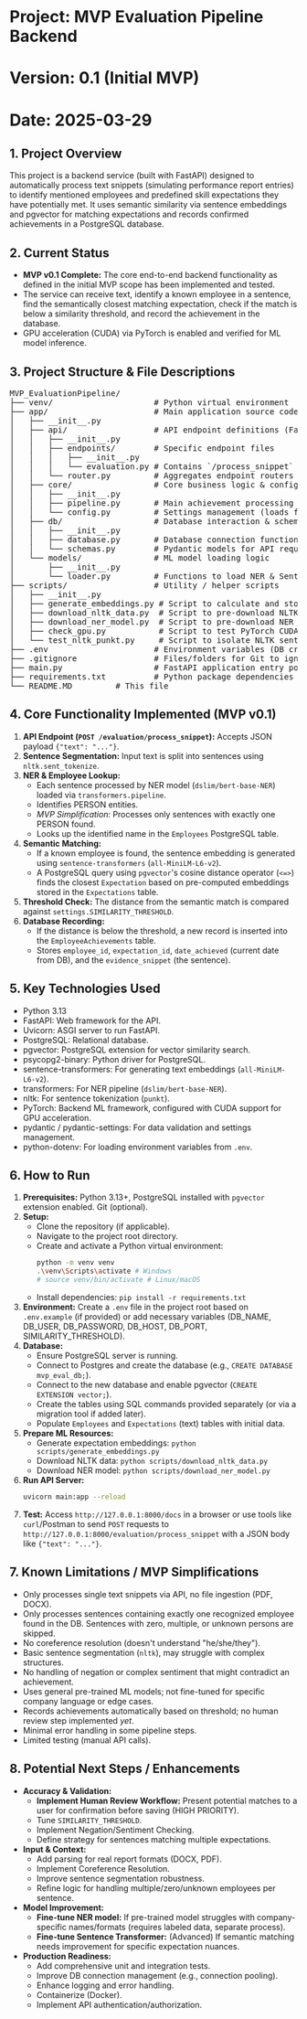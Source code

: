 # Project: MVP Evaluation Pipeline Backend
# Version: 0.1 (Initial MVP)
# Date: 2025-03-29

## 1. Project Overview

This project is a backend service (built with FastAPI) designed to automatically process text snippets (simulating performance report entries) to identify mentioned employees and predefined skill expectations they have potentially met. It uses semantic similarity via sentence embeddings and pgvector for matching expectations and records confirmed achievements in a PostgreSQL database.

## 2. Current Status

* **MVP v0.1 Complete:** The core end-to-end backend functionality as defined in the initial MVP scope has been implemented and tested.
* The service can receive text, identify a known employee in a sentence, find the semantically closest matching expectation, check if the match is below a similarity threshold, and record the achievement in the database.
* GPU acceleration (CUDA) via PyTorch is enabled and verified for ML model inference.

## 3. Project Structure & File Descriptions

<pre>
MVP_EvaluationPipeline/
├── venv/                     # Python virtual environment
├── app/                      # Main application source code module
│   ├── __init__.py
│   ├── api/                  # API endpoint definitions (FastAPI Routers)
│   │   ├── __init__.py
│   │   ├── endpoints/        # Specific endpoint files
│   │   │   ├── __init__.py
│   │   │   └── evaluation.py # Contains `/process_snippet` & `/test/employees` endpoints
│   │   └── router.py         # Aggregates endpoint routers
│   ├── core/                 # Core business logic & configuration
│   │   ├── __init__.py
│   │   ├── pipeline.py       # Main achievement processing pipeline logic
│   │   └── config.py         # Settings management (loads from .env)
│   ├── db/                   # Database interaction & schemas
│   │   ├── __init__.py
│   │   ├── database.py       # Database connection functions
│   │   └── schemas.py        # Pydantic models for API request/response validation
│   └── models/               # ML model loading logic
│       ├── __init__.py
│       └── loader.py         # Functions to load NER & Sentence Transformer models on startup
├── scripts/                  # Utility / helper scripts
│   ├── __init__.py
│   ├── generate_embeddings.py # Script to calculate and store embeddings for Expectations
│   ├── download_nltk_data.py  # Script to pre-download NLTK data ('punkt', 'punkt_tab')
│   ├── download_ner_model.py  # Script to pre-download NER model ('dslim/bert-base-NER')
│   ├── check_gpu.py           # Script to test PyTorch CUDA availability
│   └── test_nltk_punkt.py     # Script to isolate NLTK sentence tokenization test
├── .env                      # Environment variables (DB credentials, threshold) - 
├── .gitignore                # Files/folders for Git to ignore (venv, .env, __pycache__, etc.)
├── main.py                   # FastAPI application entry point (creates app, includes router, runs lifespan)
├── requirements.txt          # Python package dependencies
└── README.MD         # This file
</pre>

## 4. Core Functionality Implemented (MVP v0.1)

1.  **API Endpoint (`POST /evaluation/process_snippet`):** Accepts JSON payload `{"text": "..."}`.
2.  **Sentence Segmentation:** Input text is split into sentences using `nltk.sent_tokenize`.
3.  **NER & Employee Lookup:**
    * Each sentence processed by NER model (`dslim/bert-base-NER`) loaded via `transformers.pipeline`.
    * Identifies PERSON entities.
    * *MVP Simplification:* Processes only sentences with exactly one PERSON found.
    * Looks up the identified name in the `Employees` PostgreSQL table.
4.  **Semantic Matching:**
    * If a known employee is found, the sentence embedding is generated using `sentence-transformers` (`all-MiniLM-L6-v2`).
    * A PostgreSQL query using `pgvector`'s cosine distance operator (`<=>`) finds the closest `Expectation` based on pre-computed embeddings stored in the `Expectations` table.
5.  **Threshold Check:** The distance from the semantic match is compared against `settings.SIMILARITY_THRESHOLD`.
6.  **Database Recording:**
    * If the distance is below the threshold, a new record is inserted into the `EmployeeAchievements` table.
    * Stores `employee_id`, `expectation_id`, `date_achieved` (current date from DB), and the `evidence_snippet` (the sentence).

## 5. Key Technologies Used

* Python 3.13
* FastAPI: Web framework for the API.
* Uvicorn: ASGI server to run FastAPI.
* PostgreSQL: Relational database.
* pgvector: PostgreSQL extension for vector similarity search.
* psycopg2-binary: Python driver for PostgreSQL.
* sentence-transformers: For generating text embeddings (`all-MiniLM-L6-v2`).
* transformers: For NER pipeline (`dslim/bert-base-NER`).
* nltk: For sentence tokenization (`punkt`).
* PyTorch: Backend ML framework, configured with CUDA support for GPU acceleration.
* pydantic / pydantic-settings: For data validation and settings management.
* python-dotenv: For loading environment variables from `.env`.

## 6. How to Run

1.  **Prerequisites:** Python 3.13+, PostgreSQL installed with `pgvector` extension enabled. Git (optional).
2.  **Setup:**
    * Clone the repository (if applicable).
    * Navigate to the project root directory.
    * Create and activate a Python virtual environment:
        ```bash
        python -m venv venv
        .\venv\Scripts\activate # Windows
        # source venv/bin/activate # Linux/macOS
        ```
    * Install dependencies: `pip install -r requirements.txt`
3.  **Environment:** Create a `.env` file in the project root based on `.env.example` (if provided) or add necessary variables (DB_NAME, DB_USER, DB_PASSWORD, DB_HOST, DB_PORT, SIMILARITY_THRESHOLD).
4.  **Database:**
    * Ensure PostgreSQL server is running.
    * Connect to Postgres and create the database (e.g., `CREATE DATABASE mvp_eval_db;`).
    * Connect to the new database and enable pgvector (`CREATE EXTENSION vector;`).
    * Create the tables using SQL commands provided separately (or via a migration tool if added later).
    * Populate `Employees` and `Expectations` (text) tables with initial data.
5.  **Prepare ML Resources:**
    * Generate expectation embeddings: `python scripts/generate_embeddings.py`
    * Download NLTK data: `python scripts/download_nltk_data.py`
    * Download NER model: `python scripts/download_ner_model.py`
6.  **Run API Server:**
    ```bash
    uvicorn main:app --reload
    ```
7.  **Test:** Access `http://127.0.0.1:8000/docs` in a browser or use tools like `curl`/Postman to send `POST` requests to `http://127.0.0.1:8000/evaluation/process_snippet` with a JSON body like `{"text": "..."}`.

## 7. Known Limitations / MVP Simplifications

* Only processes single text snippets via API, no file ingestion (PDF, DOCX).
* Only processes sentences containing exactly one recognized employee found in the DB. Sentences with zero, multiple, or unknown persons are skipped.
* No coreference resolution (doesn't understand "he/she/they").
* Basic sentence segmentation (`nltk`), may struggle with complex structures.
* No handling of negation or complex sentiment that might contradict an achievement.
* Uses general pre-trained ML models; not fine-tuned for specific company language or edge cases.
* Records achievements automatically based on threshold; no human review step implemented *yet*.
* Minimal error handling in some pipeline steps.
* Limited testing (manual API calls).

## 8. Potential Next Steps / Enhancements

* **Accuracy & Validation:**
    * **Implement Human Review Workflow:** Present potential matches to a user for confirmation before saving (HIGH PRIORITY).
    * Tune `SIMILARITY_THRESHOLD`.
    * Implement Negation/Sentiment Checking.
    * Define strategy for sentences matching multiple expectations.
* **Input & Context:**
    * Add parsing for real report formats (DOCX, PDF).
    * Implement Coreference Resolution.
    * Improve sentence segmentation robustness.
    * Refine logic for handling multiple/zero/unknown employees per sentence.
* **Model Improvement:**
    * **Fine-tune NER model:** If pre-trained model struggles with company-specific names/formats (requires labeled data, separate process).
    * **Fine-tune Sentence Transformer:** (Advanced) If semantic matching needs improvement for specific expectation nuances.
* **Production Readiness:**
    * Add comprehensive unit and integration tests.
    * Improve DB connection management (e.g., connection pooling).
    * Enhance logging and error handling.
    * Containerize (Docker).
    * Implement API authentication/authorization.
